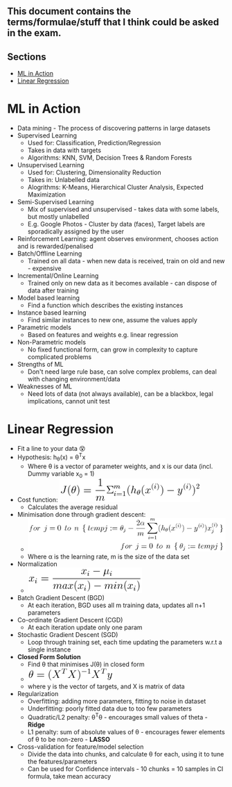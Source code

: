 ## This document contains the terms/formulae/stuff that I think could be asked in the exam.

## Sections
- [ML in Action](#ml-in-action)
- [Linear Regression](#linear-regression)


# ML in Action
- Data mining - The process of discovering patterns in large datasets
- Supervised Learning
  - Used for: Classification, Prediction/Regression
  - Takes in data with targets
  - Algorithms: KNN, SVM, Decision Trees & Random Forests
- Unsupervised Learning
  - Used for: Clustering, Dimensionality Reduction
  - Takes in: Unlabelled data
  - Alogrithms: K-Means, Hierarchical Cluster Analysis, Expected Maximization
- Semi-Supervised Learning
  - Mix of supervised and unsupervised - takes data with some labels, but mostly unlabelled
  - E.g. Google Photos - Cluster by data (faces), Target labels are sporadically assigned by the user
- Reinforcement Learning: agent observes environment, chooses action and is rewarded/penalised
- Batch/Offline Learning
  - Trained on all data - when new data is received, train on old and new - expensive
- Incremental/Online Learning
  - Trained only on new data as it becomes available - can dispose of data after training
- Model based learning 
  - Find a function which describes the existing instances
- Instance based learning
  - Find similar instances to new one, assume the values apply
- Parametric models
  - Based on features and weights e.g. linear regression
- Non-Parametric models
  - No fixed functional form, can grow in complexity to capture complicated problems
- Strengths of ML
  - Don't need large rule base, can solve complex problems, can deal with changing environment/data
- Weaknesses of ML
  - Need lots of data (not always available), can be a blackbox, legal implications, cannot unit test

# Linear Regression
- Fit a line to your data :dizzy_face:
- Hypothesis: h<sub>&theta;</sub>(x) = &theta;<sup>T</sup>x
  - Where &theta; is a vector of parameter weights, and x is our data (incl. Dummy variable x<sub>0</sub> = 1)
- Cost function: ![Linear Regression Cost](../imgs/lin-reg-cost.png)
  - Calculates the average residual
- Minimisation done through gradient descent:
  - ![Linear Regression Gradient Descent](../imgs/lin-reg-gdesc.png)
  - Where &alpha; is the learning rate, m is the size of the data set
- Normalization
  - ![Normalisation](../imgs/normalisation.png)
- Batch Gradient Descent (BGD)
  - At each iteration, BGD uses all m training data, updates all n+1 parameters
- Co-ordinate Gradient Descent (CGD)
  - At each iteration update only one param
- Stochastic Gradient Descent (SGD)
  - Loop through training set, each time updating the parameters w.r.t a single instance
- **Closed Form Solution**
  - Find &theta; that minimises J(&theta;) in closed form
  - ![Closed form](../imgs/closed-form-gdesc.png)
  - where y is the vector of targets, and X is matrix of data
- Regularization
  - Overfitting: adding more parameters, fitting to noise in dataset
  - Underfitting: poorly fitted data due to too few parameters
  - Quadratic/L2 penalty: &theta;<sup>T</sup>&theta; - encourages small values of theta - **Ridge**
  - L1 penalty: sum of absolute values of &theta; - encourages fewer elements of &theta; to be non-zero - **LASSO**
- Cross-validation for feature/model selection
  - Divide the data into chunks, and calculate &theta; for each, using it to tune the features/parameters
  - Can be used for Confidence intervals - 10 chunks = 10 samples in CI formula, take mean accuracy
